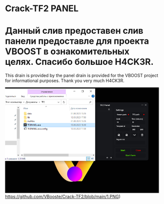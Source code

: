 # Crack-TF2 PANEL
Данный слив предоставен слив панели предоставле для проекта VBOOST в ознакомительных целях.
Спасибо большое H4CK3R.
==========================================================================================
This drain is provided by the panel drain is provided for the VBOOST project for informational purposes.
Thank you very much H4CK3R.

![1](https://github.com/VBooste/Crack-TF2/blob/main/1.PNG)https://github.com/VBooste/Crack-TF2/blob/main/1.PNG)

